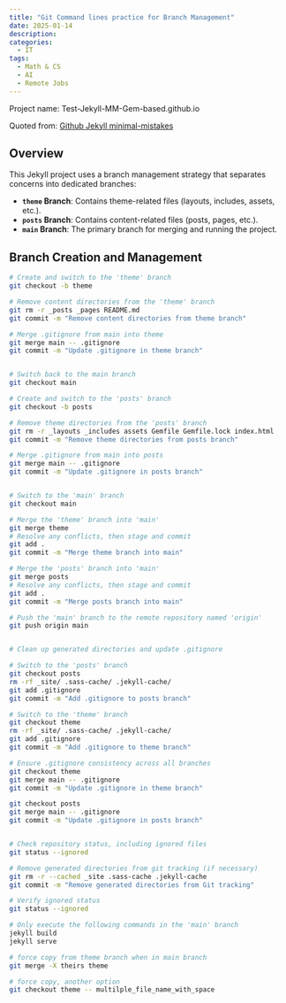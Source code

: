 ```yaml
---
title: "Git Command lines practice for Branch Management"
date: 2025-01-14
description: 
categories:
  - IT
tags:
  - Math & CS
  - AI
  - Remote Jobs
---
```


Project name: Test-Jekyll-MM-Gem-based.github.io

Quoted from: [Github Jekyll minimal-mistakes](https://github.com/mmistakes/minimal-mistakes)


## Overview

This Jekyll project uses a branch management strategy that separates concerns into dedicated branches:

- **`theme` Branch**: Contains theme-related files (layouts, includes, assets, etc.).
- **`posts` Branch**: Contains content-related files (posts, pages, etc.).
- **`main` Branch**: The primary branch for merging and running the project.


## Branch Creation and Management

```bash:commands.sh
# Create and switch to the 'theme' branch
git checkout -b theme

# Remove content directories from the 'theme' branch
git rm -r _posts _pages README.md
git commit -m "Remove content directories from theme branch"

# Merge .gitignore from main into theme
git merge main -- .gitignore
git commit -m "Update .gitignore in theme branch"


# Switch back to the main branch
git checkout main

# Create and switch to the 'posts' branch
git checkout -b posts

# Remove theme directories from the 'posts' branch
git rm -r _layouts _includes assets Gemfile Gemfile.lock index.html
git commit -m "Remove theme directories from posts branch"

# Merge .gitignore from main into posts
git merge main -- .gitignore
git commit -m "Update .gitignore in posts branch"


# Switch to the 'main' branch
git checkout main

# Merge the 'theme' branch into 'main'
git merge theme
# Resolve any conflicts, then stage and commit
git add .
git commit -m "Merge theme branch into main"

# Merge the 'posts' branch into 'main'
git merge posts
# Resolve any conflicts, then stage and commit
git add .
git commit -m "Merge posts branch into main"

# Push the 'main' branch to the remote repository named 'origin'
git push origin main


# Clean up generated directories and update .gitignore

# Switch to the 'posts' branch
git checkout posts
rm -rf _site/ .sass-cache/ .jekyll-cache/
git add .gitignore
git commit -m "Add .gitignore to posts branch"

# Switch to the 'theme' branch
git checkout theme
rm -rf _site/ .sass-cache/ .jekyll-cache/
git add .gitignore
git commit -m "Add .gitignore to theme branch"

# Ensure .gitignore consistency across all branches
git checkout theme
git merge main -- .gitignore
git commit -m "Update .gitignore in theme branch"

git checkout posts
git merge main -- .gitignore
git commit -m "Update .gitignore in posts branch"


# Check repository status, including ignored files
git status --ignored

# Remove generated directories from git tracking (if necessary)
git rm -r --cached _site .sass-cache .jekyll-cache
git commit -m "Remove generated directories from Git tracking"

# Verify ignored status
git status --ignored

# Only execute the following commands in the 'main' branch
jekyll build
jekyll serve

# force copy from theme branch when in main branch
git merge -X theirs theme

# force copy, another option
git checkout theme -- multilple_file_name_with_space
